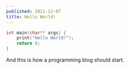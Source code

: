 ```yaml
---
published: 2011-12-07
title: Hello World!
---
```


```c
int main(char** args) {
    print("Hello World!");
    return 0;
}
```

And this is how a programming blog should start.
